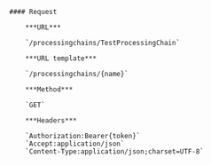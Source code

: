     #### Request

        ***URL***

        `/processingchains/TestProcessingChain`

        ***URL template***

        `/processingchains/{name}`

        ***Method***

        `GET`

        ***Headers***

        `Authorization:Bearer{token}`
        `Accept:application/json`
        `Content-Type:application/json;charset=UTF-8`
